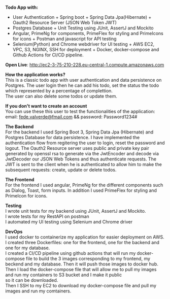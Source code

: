 **Todo App with:**<br>
+ User Authentication + Spring boot + Spring Data Jpa(Hibernate) + Oauth2 Resource Server (JSON Web Token JWT)
+ Postgres Database + Unit Testing using JUnit, AssertJ and Mockito
+ Angular, PrimeNg for components, PrimeFlex for styling and PrimeIcons for icons + Postman and javascript for API testing
+ Selenium(Python) and Chrome webdriver for UI testing + AWS EC2, VPC, S3, NGINX, SSH for deployment + Docker, docker-compose and Github Actions
for CI/CD pipeline.

**Open Live**: http://ec2-3-75-210-228.eu-central-1.compute.amazonaws.com <br>

**How the application works?**<br>
This is a classic todo app with user authentication and data persistence on Postgres. The user login then he can add his todo, set the status the
todo which represented by a percentage of complettion.<br>
The user can also delete some todos or update them.

**If you don't want to create an account**<br>
You can use these this user to test the functionalities of the application:<br>
email: fede.valverde@fmail.com && password: Password1234#


**The Backend**<br>
For the backend I used Spring Boot 3, Spring Data Jpa (Hibernate) and Postgres Database for data persistence. I have implemented
the authentication flow from regitering the user to login, reset the password and logout. The Oauth2 Resource server uses public 
and private key pair generated by openssl rsa to generate via the JwtEncoder and decode via JwtDecoder our JSON Web Tokens and thus 
authenticate requests. The JWT is sent to the client when he is authenticated to allow him to make the subsequent requests: create,
update or delete todos.

**The Frontend**<br>
For the frontend I used angular, PrimeNg for the different components such as Dialog, Toast, form inputs. In addition I used PrimeFlex
for styling and PrimeIcon for icons.

**Testing**<br>
I wrote unit tests for my backend using JUnit, AssertJ and Mockito.<br>
I wrote tests for my RestAPI on postman<br>
I automated my UI testing using Selenium and Chrome driver

**DevOps**<br>
I used docker to containerize my application for easier deployment on AWS.<br>
I created three Dockerfiles: one for the frontend, one for the backend and one for my database.<br>
I created a CI/CD pipeline using github actions that will run my docker-compose file to build the 3 images corresponding to 
my frontend, my beckend and my database. Then it will push those images to docker hub.<br>
Then I load the docker-compose file that will allow me to pull my images and run my containers to S3 bucket and I make it public <br>
so it can be downloaded.<br>
Then I SSH to my EC2 to download my docker-compose file and pull my images and run my comtainers.
